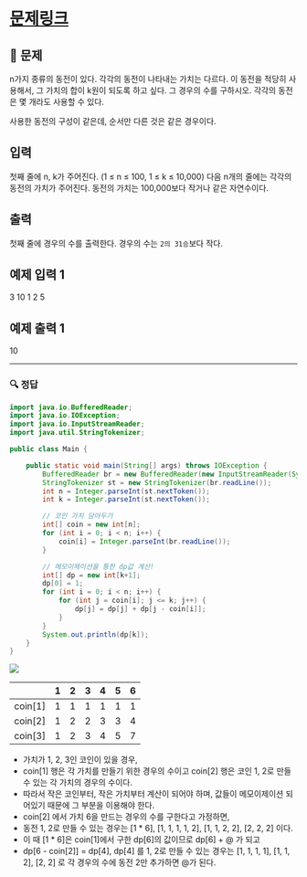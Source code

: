 # [문제링크](https://www.acmicpc.net/problem/2293)

## 📝 문제

n가지 종류의 동전이 있다. 각각의 동전이 나타내는 가치는 다르다. 이 동전을 적당히 사용해서, 그 가치의 합이 k원이 되도록 하고 싶다. 그 경우의 수를 구하시오. 각각의 동전은 몇 개라도 사용할 수 있다.

사용한 동전의 구성이 같은데, 순서만 다른 것은 같은 경우이다.

## 입력

첫째 줄에 n, k가 주어진다. (1 ≤ n ≤ 100, 1 ≤ k ≤ 10,000) 다음 n개의 줄에는 각각의 동전의 가치가 주어진다. 동전의 가치는 100,000보다 작거나 같은 자연수이다.

## 출력

첫째 줄에 경우의 수를 출력한다. 경우의 수는 `2의 31승`보다 작다.

## 예제 입력 1 

3 10
1
2
5

## 예제 출력 1 

10

---

### 🔍 정답

```java
import java.io.BufferedReader;
import java.io.IOException;
import java.io.InputStreamReader;
import java.util.StringTokenizer;

public class Main {

    public static void main(String[] args) throws IOException {
        BufferedReader br = new BufferedReader(new InputStreamReader(System.in));
        StringTokenizer st = new StringTokenizer(br.readLine());
        int n = Integer.parseInt(st.nextToken());
        int k = Integer.parseInt(st.nextToken());

        // 코인 가치 담아두기
        int[] coin = new int[n];
        for (int i = 0; i < n; i++) {
            coin[i] = Integer.parseInt(br.readLine());
        }

		// 메모이제이션을 통한 dp값 계산!
        int[] dp = new int[k+1];
        dp[0] = 1;
        for (int i = 0; i < n; i++) {
            for (int j = coin[i]; j <= k; j++) {
                dp[j] = dp[j] + dp[j - coin[i]];
            }
        }
        System.out.println(dp[k]);
    }
}
```

![](https://img1.daumcdn.net/thumb/R1280x0/?scode=mtistory2&fname=https%3A%2F%2Fblog.kakaocdn.net%2Fdn%2F9mL9W%2FbtrX4jg2D80%2FwAuYGT1UZYZdvqIhKY6Yg0%2Fimg.png)

|         | 1   | 2   | 3   | 4   | 5   | 6   |
|:------- |:--- |:--- |:--- |:--- |:--- |:--- |
| coin[1] | 1   | 1   | 1   | 1   | 1   | 1   |
| coin[2] | 1   | 2   | 2   | 3   | 3   | 4   |
| coin[3] | 1   | 2   | 3   | 4   | 5   | 7    |

- 가치가 1, 2, 3인 코인이 있을 경우,  
- coin[1] 행은 각 가치를 만들기 위한 경우의 수이고 coin[2] 행은 코인 1, 2로 만들 수 있는 각 가치의 경우의 수이다.  
- 따라서 작은 코인부터, 작은 가치부터 계산이 되어야 하며, 값들이 메모이제이션 되어있기 때문에 그 부분을 이용해야 한다.  
- coin[2] 에서 가치 6을 만드는 경우의 수를 구한다고 가정하면,  
- 동전 1, 2로 만들 수 있는 경우는 [1 * 6], [1, 1, 1, 1, 2], [1, 1, 2, 2], [2, 2, 2] 이다.  
- 이 때 [1 * 6]은 coin[1]에서 구한 dp[6]의 값이므로 dp[6] + @ 가 되고  
- dp[6 - coin[2]] = dp[4], dp[4] 를 1, 2로 만들 수 있는 경우는 [1, 1, 1, 1], [1, 1, 2], [2, 2] 로 각 경우의 수에 동전 2만 추가하면 @가 된다.